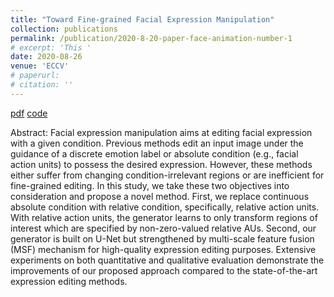 ```yaml
---
title: "Toward Fine-grained Facial Expression Manipulation"
collection: publications
permalink: /publication/2020-8-20-paper-face-animation-number-1
# excerpt: 'This '
date: 2020-08-26
venue: 'ECCV'
# paperurl: 
# citation: ''
---
```

[pdf](https://arxiv.org/pdf/2004.03132.pdf) [code](https://github.com/junleen/Expression-manipulator)

Abstract: Facial expression manipulation aims at editing facial expression with a given condition. Previous methods edit an input image under the guidance of a discrete emotion label or absolute condition (e.g., facial action units) to possess the desired expression. However, these methods either suffer from changing condition-irrelevant regions or are inefficient for fine-grained editing. In this study, we take these two objectives into consideration and propose a novel method. First, we replace continuous absolute condition with relative condition, specifically, relative action units. With relative action units, the generator learns to only transform regions of interest which are specified by non-zero-valued relative AUs. Second, our generator is built on U-Net but strengthened by multi-scale feature fusion (MSF) mechanism for high-quality expression editing purposes. Extensive experiments on both quantitative and qualitative evaluation demonstrate the improvements of our proposed approach compared to the state-of-the-art expression editing methods.